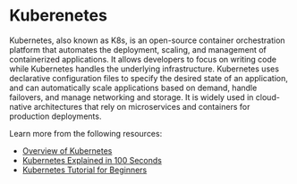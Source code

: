 # Kuberenetes

Kubernetes, also known as K8s, is an open-source container orchestration platform that automates the deployment, scaling, and management of containerized applications. It allows developers to focus on writing code while Kubernetes handles the underlying infrastructure. Kubernetes uses declarative configuration files to specify the desired state of an application, and can automatically scale applications based on demand, handle failovers, and manage networking and storage. It is widely used in cloud-native architectures that rely on microservices and containers for production deployments.

Learn more from the following resources:

- [Overview of Kubernetes](https://kubernetes.io/docs/concepts/overview/)
- [Kubernetes Explained in 100 Seconds](https://www.youtube.com/watch?v=PziYflu8cB8)
- [Kubernetes Tutorial for Beginners](https://www.youtube.com/watch?v=X48VuDVv0do&t=1s)
